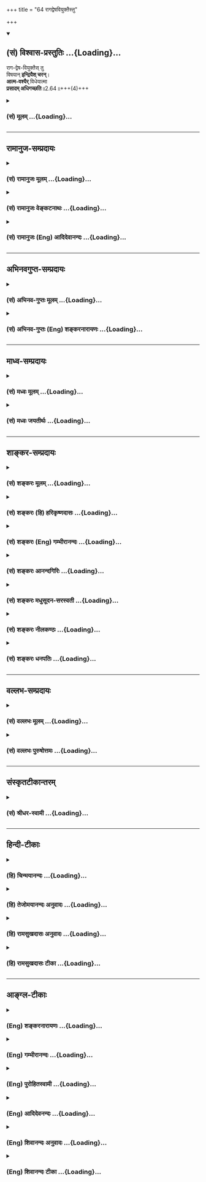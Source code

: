 +++
title = "64 रागद्वेषवियुक्तैस्तु"

+++
<div class="js_include" newlevelforh1="2" title="(सं) विश्वास-प्रस्तुतिः" unfilled url="/mahAbhAratam/shlokashaH/06-bhIShma-parva/03-bhagavad-gItA-parva/saMskRtam/vishvAsa-prastutiH/02_sAnkhya-yogaH_sarva-/64_rAgadveShaviyukta.md">
<details open><summary><h2>(सं) विश्वास-प्रस्तुतिः ...{Loading}...</h2></summary>

राग-द्वेष-वियुक्तैस् तु  
विषयान् **इन्द्रियैश् चरन्**।  
**आत्म-वश्यैर्** विधेयात्मा  
**प्रसादम् अधिगच्छति**॥2.64॥+++(4)+++
</details>
</div>
<div class="js_include collapsed" newlevelforh1="3" title="(सं) मूलम्" unfilled url="/mahAbhAratam/shlokashaH/06-bhIShma-parva/03-bhagavad-gItA-parva/saMskRtam/mUlam/02_sAnkhya-yogaH_sarva-/64_rAgadveShaviyukta.md">
<details><summary><h3>(सं) मूलम् ...{Loading}...</h3></summary>

रागद्वेषवियुक्तैस्तु विषयानिन्द्रियैश्चरन्।  
आत्मवश्यैर्विधेयात्मा प्रसादमधिगच्छति।।2.64।।
</details>
</div>


_________________
## रामानुज-सम्प्रदायः
<div class="js_include collapsed" newlevelforh1="3" title="(सं) रामानुजः मूलम्" unfilled url="/mahAbhAratam/shlokashaH/06-bhIShma-parva/03-bhagavad-gItA-parva/saMskRtam/rAmAnujaH/mUlam/02_sAnkhya-yogaH_sarva-/64_rAgadveShaviyukta.md">
<details><summary><h3>(सं) रामानुजः मूलम् ...{Loading}...</h3></summary>

।।2.64।। उक्तेन प्रकारेण मयि सर्वेश्वरे चेतसः शुभाश्रयभूते न्यस्तमना
निर्दग्धाशेषकल्मषतया **रागद्वेषवियुक्तैः आत्मवश्यैः इन्द्रियैः विषयान्
चरन्** विषयान् तिरस्कृत्य वर्तमानो **विधेयात्मा** विधेयमनाः
**प्रसादम् अधिगच्छति।** निर्मलान्तःकरणो भवति इत्यर्थः।  

</details>
</div>
<div class="js_include collapsed" newlevelforh1="3" title="(सं) रामानुजः वेङ्कटनाथः" unfilled url="/mahAbhAratam/shlokashaH/06-bhIShma-parva/03-bhagavad-gItA-parva/saMskRtam/rAmAnujaH/venkaTanAthaH/02_sAnkhya-yogaH_sarva-/64_rAgadveShaviyukta.md">
<details><summary><h3>(सं) रामानुजः वेङ्कटनाथः ...{Loading}...</h3></summary>


।।2.64।। अथ तानि सर्वाणीत्युक्तार्थकरणेऽन्योन्याश्रयपरिहारप्रकारः
प्रयोजनभूतसंसारनिवृत्तिश्च श्लोकद्वयेन प्रपञ्च्यते रागद्वेषेति।
रागद्वेषवियोगो हि कुतः इत्यत्र पूर्वोक्त एव हेतुरित्यभिप्रायेणाह
उक्तेनेति। रागद्वेषवियोगोऽत्र इन्द्रियाणामात्मवश्यताहेतुः
विषायंश्चरन्नित्यनेन विषयभोगभ्रमव्युदासाय आत्मवश्यत्वफलितमाह
विषयांस्तिरस्कृत्य वर्तमान इति। चरतिरत्र गत्यर्थः आक्रमणरूप गतिपरः
भक्षणार्थो वा संहारपर इत्युभयथाऽपि तत्तिरस्कारार्थत्वमत्र विवक्षितम्।
तिरस्कारोऽत्रानादरः तथाच नैघण्टुकाः अनादरः परिभवः परीभावस्तिरस्क्रिया
अमरः1।7।22 इति। बाह्येन्द्रियतद्विषयविजयो हि मनोविजयार्थ इत्यभिप्रायेणाह
विधेयमना इति। विधेयात्मेति मनसः प्रसक्तत्वात्प्रसन्नचेतसः इति
वक्ष्यमाणत्वाच्च। प्रसादोऽत्र मनोनैर्मल्यमित्याह निर्मलेति।  
  

</details>
</div>
<div class="js_include collapsed" newlevelforh1="3" title="(सं) रामानुजः (Eng) आदिदेवानन्दः" unfilled url="/mahAbhAratam/shlokashaH/06-bhIShma-parva/03-bhagavad-gItA-parva/saMskRtam/rAmAnujaH/english/AdidevAnandaH/02_sAnkhya-yogaH_sarva-/64_rAgadveShaviyukta.md">
<details><summary><h3>(सं) रामानुजः (Eng) आदिदेवानन्दः ...{Loading}...</h3></summary>

2.64 Having focussed, in the way already described, the mind on Me - the Lord of all and the auspicious object of meditation, he who goes through, i.e., considers with contempt the sense-objects, with senses under control and free from hate and attraction by reason of all impurities of mind being burnt out - such a person has a disciplined self, i.e., disciplined mind. He attains serenity. The meaning is that his mind will be free of impurities.

</details>
</div>


_________________
## अभिनवगुप्त-सम्प्रदायः
<div class="js_include collapsed" newlevelforh1="3" title="(सं) अभिनव-गुप्तः मूलम्" unfilled url="/mahAbhAratam/shlokashaH/06-bhIShma-parva/03-bhagavad-gItA-parva/saMskRtam/abhinava-guptaH/mUlam/02_sAnkhya-yogaH_sarva-/64_rAgadveShaviyukta.md">
<details><summary><h3>(सं) अभिनव-गुप्तः मूलम् ...{Loading}...</h3></summary>

।।2.66 2.70।। रागद्वेषेत्यादि प्रतिष्ठितेत्यन्तम्। यस्तु मनसो नियामकः स
विषयान् सेवमानोऽपि न क्रोधादिकल्लोलैरभिभूयते इति स एव स्थितप्रज्ञो
योगीति तात्पर्यम्।  

</details>
</div>
<div class="js_include collapsed" newlevelforh1="3" title="(सं) अभिनव-गुप्तः (Eng) शङ्करनारायणः" unfilled url="/mahAbhAratam/shlokashaH/06-bhIShma-parva/03-bhagavad-gItA-parva/saMskRtam/abhinava-guptaH/english/shankaranArAyaNaH/02_sAnkhya-yogaH_sarva-/64_rAgadveShaviyukta.md">
<details><summary><h3>(सं) अभिनव-गुप्तः (Eng) शङ्करनारायणः ...{Loading}...</h3></summary>

2.64 See Comment under 2.68

</details>
</div>


_________________
## माध्व-सम्प्रदायः
<div class="js_include collapsed" newlevelforh1="3" title="(सं) मध्वः मूलम्" unfilled url="/mahAbhAratam/shlokashaH/06-bhIShma-parva/03-bhagavad-gItA-parva/saMskRtam/madhvaH/mUlam/02_sAnkhya-yogaH_sarva-/64_rAgadveShaviyukta.md">
<details><summary><h3>(सं) मध्वः मूलम् ...{Loading}...</h3></summary>

।।2.64।। इन्द्रियजयफलमाहोत्तराभ्यां श्लोकाभ्याम् विषयाननुभवन्नपि विधेय
आत्मा यस्य सः जितात्मेत्यर्थः। प्रसादं मनःप्रसादम्।  

</details>
</div>
<div class="js_include collapsed" newlevelforh1="3" title="(सं) मध्वः जयतीर्थः" unfilled url="/mahAbhAratam/shlokashaH/06-bhIShma-parva/03-bhagavad-gItA-parva/saMskRtam/madhvaH/jayatIrthaH/02_sAnkhya-yogaH_sarva-/64_rAgadveShaviyukta.md">
<details><summary><h3>(सं) मध्वः जयतीर्थः ...{Loading}...</h3></summary>

।।2.64।। रागद्वेषेति श्लोकद्वयस्य तात्पर्यमाह **इन्द्रिये**ति।
इन्द्रियजयश्च तत्फलं चेन्द्रियजयफलं इन्द्रियजयस्य फलमिन्द्रियजयफलम्।
अस्त्वेवं रागद्वेषपरिहारः ततः किं इत्याकाङ्क्षायां
रागद्वेषपरिहारस्येन्द्रियजयाख्यं फलमाह इन्द्रियजयेन किं भवतिवशे हि
यस्येन्द्रियाणि 2।61 इति ज्ञानं भवती त्युक्तमिति चेत् सत्यम् तत्किं
साक्षादिन्द्रियजयफलं उत व्यवहितं इत्याकाङ्क्षायां इन्द्रियजयस्य फलं
ज्ञानं यथा भवति तथाऽऽहेत्यर्थः। रागद्वेषपरिहारवद्विषयाचरणस्यापि
इन्द्रियजयसाधनत्वमुच्यत  
  
इत्यन्यथाप्रतीतिनिरासायाह **विषयानि**ति। निराहारत्वमिन्द्रियजये कारणं
तच्चाशक्यमतः कथमिन्द्रियजयः इत्याशङ्क्य देहधारणामात्रोपयुक्तविषयानुभवो न
दोषायेति तदभ्युपगममात्रमनेन क्रियत इति भावः। इन्द्रियजयवाचकं पदमत्र न
श्रूयत इति अतस्तद्व्याचष्टे। **विधेय** इति। स विधेयात्मेति शेषः।
किमनेनापि इत्यत आह  **जितात्मे**ति। अनेन पादत्रयेण
रागद्वेषपरिहारस्येन्द्रियजयाख्यं फलमुक्तम्। यद्यप्यनुवादोऽयं प्रतीयते
तथाप्यप्राप्तत्वादन्यथा वाक्यवृत्तिः। तथाहि य उक्तविधया त्यक्तरागद्वेषः
स रागद्वेषवियुक्तैस्ताभ्यामप्रयुक्तैः केवलशरीरधारणार्थं विषयांश्चरति स
विधेयात्मा भवति तत एव बाह्येन्द्रियाण्यपि तस्य वश्यानि भवन्तीति। अत एव
क्रमेण वाक्यद्वयस्य पृथक् तात्पर्यं नोक्तम्।
द्वितीयाकाङ्क्षोत्तरत्वेनेन्द्रियजयस्य ज्ञानं व्यवहितफलमिति दर्शयितुं
साक्षात्फलमुक्तम्। विधेयात्मा प्रसादमधिगच्छतीति। तत्र प्रसादो
नामात्मधर्म इति प्रतीयते तन्निवृत्त्यर्थमाह **प्रसाद**मिति।
प्रसन्नचेतस इति वक्ष्यमाणत्वादिति भावः।  

</details>
</div>


_________________
## शाङ्कर-सम्प्रदायः
<div class="js_include collapsed" newlevelforh1="3" title="(सं) शङ्करः मूलम्" unfilled url="/mahAbhAratam/shlokashaH/06-bhIShma-parva/03-bhagavad-gItA-parva/saMskRtam/shankaraH/mUlam/02_sAnkhya-yogaH_sarva-/64_rAgadveShaviyukta.md">
<details><summary><h3>(सं) शङ्करः मूलम् ...{Loading}...</h3></summary>

।।2.64।।  
  
**रागद्वेषवियुक्तैः** रागश्च द्वेषश्च रागद्वेषौ तत्पुरःसरा हि
इन्द्रियाणां प्रवृत्तिः स्वाभाविकी तत्र यो मुमुक्षुः भवति सः  
ताभ्यां वियुक्तैः श्रोत्रादिभिः **इन्द्रियैः विषयान्** अवर्जनीयान्
**चरन्** उपलभमानः **आत्मवश्यैः** आत्मनः वश्यानि वशीभूतानि
इन्द्रियाणि तैः आत्मवश्यैः **विधेयात्मा** इच्छातः विधेयः आत्मा
अन्तःकरणं यस्य सः अयं **प्रसादम् अधिगच्छति**। प्रसादः प्रसन्नता
स्वास्थ्यम्।।  
प्रसादे सति किं स्यात् इत्युच्यते  
  

</details>
</div>
<div class="js_include collapsed" newlevelforh1="3" title="(सं) शङ्करः (हि) हरिकृष्णदासः" unfilled url="/mahAbhAratam/shlokashaH/06-bhIShma-parva/03-bhagavad-gItA-parva/saMskRtam/shankaraH/hindI/harikRShNadAsaH/02_sAnkhya-yogaH_sarva-/64_rAgadveShaviyukta.md">
<details><summary><h3>(सं) शङ्करः (हि) हरिकृष्णदासः ...{Loading}...</h3></summary>

।।2.64।। विषयोंके चिन्तनको सब अनर्थोंका मूल बतलाया गया। अब यह मोक्षका
साधन बतलाया जाता है  
  
आसक्ति और द्वेषको रागद्वेष कहते हैं इन दोनोंको लेकर ही इन्द्रियोंकी
स्वाभाविक प्रवृत्ति हुआ करती है। परंतु जो मुमुक्षु होता है वह स्वाधीन
अन्तःकरणवाला अर्थात् जिसका अन्तःकरण इच्छानुसार वशमें है ऐसा पुरुष
रोगद्वेषसे रहित और अपने वशमें की हुई श्रोत्रादि इन्द्रियोंद्वारा
अनिवार्य विषयोंको ग्रहण करता हुआ प्रसादको प्राप्त होता है। प्रसन्नता और
स्वास्थ्यको प्रसाद कहते हैं।  

</details>
</div>
<div class="js_include collapsed" newlevelforh1="3" title="(सं) शङ्करः (Eng) गम्भीरानन्दः" unfilled url="/mahAbhAratam/shlokashaH/06-bhIShma-parva/03-bhagavad-gItA-parva/saMskRtam/shankaraH/english/gambhIrAnandaH/02_sAnkhya-yogaH_sarva-/64_rAgadveShaviyukta.md">
<details><summary><h3>(सं) शङ्करः (Eng) गम्भीरानन्दः ...{Loading}...</h3></summary>

2.64 Certainly the functions of the organs are naturally preceded by
attraction and repulsion. This being so, caran, by perceiving; visayan,
objects, which are unavoidable; indriyaih, with the organs such as ears
etc.; raga-dvesa-viyuktaih, that are free from those attraction and
repulsion; and are atma-vasyaih, under his own control; vidheya-atma,
\[A.G. takes atma-vasyaih in the sense of '(with the organs) under the
control of the mind'. He then argues that it the mind be not under
control, there can be no real control, over the organs. Hence the text
uses the second expression, 'vidheyatma, whose mind can be subdued at
will'. Here atma is used in the sense of the mind, according to the
Commentator himself.\] the self-controlled man, whose mind can be
subdued at will, a seeker after Liberation; adhigacchati, attains;
prasadam, serenity, self-poise. What happens when there is serenity;
This is being answered:

</details>
</div>
<div class="js_include collapsed" newlevelforh1="3" title="(सं) शङ्करः आनन्दगिरिः" unfilled url="/mahAbhAratam/shlokashaH/06-bhIShma-parva/03-bhagavad-gItA-parva/saMskRtam/shankaraH/AnandagiriH/02_sAnkhya-yogaH_sarva-/64_rAgadveShaviyukta.md">
<details><summary><h3>(सं) शङ्करः आनन्दगिरिः ...{Loading}...</h3></summary>

।।2.64।। विषयाणां स्मरणमपि चेदनर्थकारणं सुतरां तर्हि भोगस्तेन जीवनार्थं
भुञ्जानो विषयाननर्थं कथं न प्रतिपद्यत इत्याशङ्क्य
वृत्तानुवादपूर्वकमुत्तरश्लोकतात्पर्यमाह **सर्वानर्थस्येति।**
अनर्थमूलकथनानन्तर्यमथशब्दार्थः। परिहर्तव्ये निर्णीते
तत्परिहारोपायजिज्ञासां दर्शयति **इदानीमिति।** रागद्वेषपूर्विका
प्रवृत्तिरित्यत्रानुभवदर्शनार्थो हिशब्दः। शास्त्रीयप्रवृत्तिव्यासेधार्थं
स्वाभाविकीत्युक्तं तत्रेत्यधिकृतानधिकृत्य प्रयोगः। अवर्जनीयानशनपानादीन्
देहस्थितिहेतूनिति यावत्। इन्द्रियाणां विषयेषु
प्रवृत्तिश्चेन्नियमानुपपत्त्या वर्जनीयेष्वपि सा स्यादित्याशङ्क्याह
**आत्मेति।** अन्तःकरणाधीनत्वेऽपीन्द्रियाणां तदनियमात्तेषामपि
नियमानुपपत्तिरित्याशङ्क्याह **विधेयात्मेति।  
**

</details>
</div>
<div class="js_include collapsed" newlevelforh1="3" title="(सं) शङ्करः मधुसूदन-सरस्वती" unfilled url="/mahAbhAratam/shlokashaH/06-bhIShma-parva/03-bhagavad-gItA-parva/saMskRtam/shankaraH/madhusUdana-sarasvatI/02_sAnkhya-yogaH_sarva-/64_rAgadveShaviyukta.md">
<details><summary><h3>(सं) शङ्करः मधुसूदन-सरस्वती ...{Loading}...</h3></summary>

।।2.64।। मनसि निगृहीते तु बाह्येन्द्रियनिग्रहाभावेऽपि न दोष इति वदन् किं
व्रजेतेत्यस्योत्तरमाहाष्टभिः योऽसमाहितचेताः स बाह्येन्द्रियाणि
निगृह्यापि रागद्वेषदुष्टेन मनसा विषयांश्चिन्तयन्पुरुषार्थाद्भ्रष्टो
भवति। विधेयात्मा तु। तुशब्दः  
  
पूर्वस्माद्व्यतिरेकार्थः। वशीकृतान्तःकरणस्तु आत्मवश्यैर्मनोधीनैः
स्वाधीनैरिति वा रागद्वेषाभ्यां वियुक्तैर्विरहितैरिन्द्रियैः  
  
श्रोत्रादिभिर्विषयाञ्शब्दादीननिषिद्धांश्चरन्नुपलभमानः प्रसादं प्रसन्नतां
चित्तस्य स्वच्छतां परमात्मसाक्षात्कारयोग्यतामधिगच्छति।
रागद्वेषप्रयुक्तानीन्द्रियाणि दोषहेतुतां प्रतिपद्यन्ते। मनसि स्ववशे तु न
रागद्वेषौ। तयोरभावे च न तदधीनेन्द्रियप्रवृत्तिः।  
  
अवर्जनीयतया तु विषयोपलम्भो न दोषमावहंतीति न शुद्धिव्याघात इति भावः। एतेन
विषयाणां स्मरणमपि चेदनर्थकारणं सुतरां तर्हि भोगस्तेन जीवनार्थं
विषयान्भुञ्जानः कथमनर्थं न प्रतिपद्येतेति शङ्का निरस्ता।
स्वाधीनैरिन्द्रियैर्विषयान्प्राप्नोतीति च किं व्रजेतेति
प्रश्नस्योत्तरमुक्तं भवति।  

</details>
</div>
<div class="js_include collapsed" newlevelforh1="3" title="(सं) शङ्करः नीलकण्ठः" unfilled url="/mahAbhAratam/shlokashaH/06-bhIShma-parva/03-bhagavad-gItA-parva/saMskRtam/shankaraH/nIlakaNThaH/02_sAnkhya-yogaH_sarva-/64_rAgadveShaviyukta.md">
<details><summary><h3>(सं) शङ्करः नीलकण्ठः ...{Loading}...</h3></summary>

।।2.64।। ननु विषयानध्यायतोऽपि योगिनो व्युत्थाने
प्रमाणस्वाभाव्यादिन्द्रियाणां विषयेषु सङ्गो दुष्परिहरस्ततश्चोक्तरीत्या
तस्यापि नाशप्रसक्तिरित्याशङ्क्याह **रागद्वेषेति।** विधेयात्मा
किंकरीकृतमनास्तु  
  
आत्मवश्यैर्मनोधीनैरिन्द्रियैः स्वामिनश्चित्तस्य किंकरीकृतस्य
कामक्रोधहीनत्वात्स्वयमपि रागद्वेषवियुक्तैः विषयान्पथि
पतिततृणादीनीवानास्थया चरन्पश्यन्नपि पुमान् तत्र कामाद्यनुदयात्प्रसादं
संकल्पविकल्पपङ्कलेपप्रक्षालनेन मनसः स्वाच्छ्यमधिगच्छति। मनसः
स्वाच्छ्यमेव प्रत्यगात्मनः स्वाच्छ्यं तस्य तद्गुणसारत्वात्। अजितमनस्कमिव
जितमनस्कं विषयसङ्गो न बाधतेऽतो मनोजयोऽवश्यं कर्तव्य इत्यर्थः।  

</details>
</div>
<div class="js_include collapsed" newlevelforh1="3" title="(सं) शङ्करः धनपतिः" unfilled url="/mahAbhAratam/shlokashaH/06-bhIShma-parva/03-bhagavad-gItA-parva/saMskRtam/shankaraH/dhanapatiH/02_sAnkhya-yogaH_sarva-/64_rAgadveShaviyukta.md">
<details><summary><h3>(सं) शङ्करः धनपतिः ...{Loading}...</h3></summary>

।।2.64।। एवं विषयचिन्तनस्यानर्थोपायत्वमुक्त्वा अथेदानीं विषयध्यानरहितस्य
स्वाधीनस्य चेतसः परमपुरुषार्थोपायत्वं वदन्किं व्रजेतेत्यस्योत्तरमाह
**रागेति।** विधेयात्मा स्वाधीनचित्तोऽत एवात्मवश्यैः स्वाधीनैरतएव
रागद्वेषाभ्यां स्वाभाविकेन्द्रिय प्रवृत्तिहेतुरुपाभ्यां
वियुक्तैरिन्द्रियैः विषयान्जीवनहेतून्भोजनाच्छादनादींश्चरन्नुपलभमानः
प्रसन्नतां स्वास्थ्यं प्राप्नोति।  

</details>
</div>


_________________
## वल्लभ-सम्प्रदायः
<div class="js_include collapsed" newlevelforh1="3" title="(सं) वल्लभः मूलम्" unfilled url="/mahAbhAratam/shlokashaH/06-bhIShma-parva/03-bhagavad-gItA-parva/saMskRtam/vallabhaH/mUlam/02_sAnkhya-yogaH_sarva-/64_rAgadveShaviyukta.md">
<details><summary><h3>(सं) वल्लभः मूलम् ...{Loading}...</h3></summary>

।।2.64 2.65।। नन्विन्द्रियाणां विषयाभिमुखस्वभावानां
निरोधस्याशक्यत्वाद्दोषो दुष्परिहर इति कथं प्रज्ञायाः प्रतिष्ठितत्वं
इत्याशङ्क्याह द्वाभ्याम् रागेति। यो वश्यात्मा स्वेन्द्रियै
रागद्वेषवियुक्तैर्विषयानुपभुञ्जानोऽपि प्रसादं प्रशान्तिमधिगच्छति तस्य
प्रसन्नचेतसः प्रज्ञा प्रतिष्ठिताऽवसेया।  

</details>
</div>
<div class="js_include collapsed" newlevelforh1="3" title="(सं) वल्लभः पुरुषोत्तमः" unfilled url="/mahAbhAratam/shlokashaH/06-bhIShma-parva/03-bhagavad-gItA-parva/saMskRtam/vallabhaH/puruShottamaH/02_sAnkhya-yogaH_sarva-/64_rAgadveShaviyukta.md">
<details><summary><h3>(सं) वल्लभः पुरुषोत्तमः ...{Loading}...</h3></summary>

  
  
।।2.64।। समाधिस्थस्योत्तरमाह रागद्वेषवियुक्तैरिति। तुशब्दः पूर्वनिरूपणं
व्यावर्त्तयति। विधेयात्मा विधेयो वशवर्त्ती आत्मा भगवान् यस्य तादृशो
रागद्वेषादियुक्तैरात्मवश्यैः स्ववशैर्भगवद्वश्यैवां इन्द्रियैः विषयान्
भोगान् भगवदिच्छया प्राप्तान् उपयोगं कुर्वन् प्रसादं
भगवत्प्रसादमधिगच्छति। अत्रायं भावः भगवदिच्छया रसज्ञानार्थं
स्वस्वरूपरसदानेच्छया प्राप्तान् भोगान्
आत्मवश्यैर्भगवद्रसाभिलाषिभिस्तद्रसदानार्थे तद्दत्तान् ज्ञात्वा यावत्
कार्यसिद्धिं भुञ्जतो भगवान् प्रसादं करोति। अत एव श्रीभागवते
11।14।18बाध्यमानोऽपि इत्यारभ्यविषयैर्नाभिभूयते इत्यन्तेन तथैवोक्तम्।  
  
  
  

</details>
</div>


_________________
## संस्कृतटीकान्तरम्
<div class="js_include collapsed" newlevelforh1="3" title="(सं) श्रीधर-स्वामी" unfilled url="/mahAbhAratam/shlokashaH/06-bhIShma-parva/03-bhagavad-gItA-parva/saMskRtam/shrIdhara-svAmI/02_sAnkhya-yogaH_sarva-/64_rAgadveShaviyukta.md">
<details><summary><h3>(सं) श्रीधर-स्वामी ...{Loading}...</h3></summary>

।।2.64।। नन्विन्द्रियाणां विषयप्रवणस्वभावानां विरोद्धुमशक्यत्वादयं दोषो
दुष्परिहर इति स्थितप्रज्ञत्वं कथं स्यादित्याशङ्क्याह **रागेति**
द्वाभ्याम्। रागद्वेषरहितैर्विगतदर्पैरिन्द्रियैर्विषयांश्चरन्भुञ्जानोऽपि
प्रसादं शान्तिं प्राप्नोति। रागद्वेषराहित्यमेवाह आत्मनो मनसो
वश्यैर्विधेयो वशवर्ती आत्मा मनो यस्येति। अनेनैव कथं व्रजेत
भुञ्जीतेत्यस्य चतुर्थप्रश्नस्य
स्वाधीनैरिन्द्रियैर्विषयानधिगच्छतीत्युत्तरमुक्तं भवति।  

</details>
</div>


_________________
## हिन्दी-टीकाः
<div class="js_include collapsed" newlevelforh1="3" title="(हि) चिन्मयानन्दः" unfilled url="/mahAbhAratam/shlokashaH/06-bhIShma-parva/03-bhagavad-gItA-parva/hindI/chinmayAnandaH/02_sAnkhya-yogaH_sarva-/64_rAgadveShaviyukta.md">
<details><summary><h3>(हि) चिन्मयानन्दः ...{Loading}...</h3></summary>

।।2.64।। जो पुरुष आत्मसंयम से युक्त होकर जीवन में अनेक विषयों को ग्रहण
करता है परन्तु न किसी से राग रखता है और न द्वेष वह शांति और प्रसन्नता ही
प्राप्त करता है। विषयों से दूर भागने से किसी को शांति नहीं मिलती क्योंकि
अन्तकरण की अशान्ति बाह्य विषयों के होने या न होने पर निर्भर नहीं करती
उसका प्रमुख कारण प्रिय वस्तु को पाने की लालसा अथवा अप्रिय को त्यागने की
इच्छा है।  
किन्तु पूर्ण आत्मनियन्त्रक ज्ञानी पुरुष अशान्ति के इन कारणों से सर्वथा
मुक्त हुआ विचरण करता है। जैसे हम जहाँ कहीं भी जायें प्रकाश की स्थिति के
अनुसार हमारी छाया हमारे आसपास बनी रहती है परन्तु वह छाया स्वयं किसी
प्रकार हमें न राग के द्वारा बाँध सकती है और न द्वेष के कारण नष्ट ही कर
सकती है बाह्य विषय जगत् केवल उस व्यक्ति को कष्ट पहुँचाता है जो स्वयं उन
विषयों को ऐसी शक्ति प्रदान करता है कि वे उसको ही चूरचूर कर दें  
यदि कोई पागल व्यक्ति हाथ में चाबुक लेकर अपने ही शरीर पर मारता हुआ पीड़ा
से रोये तो उसके दुखों का अन्त तभी होगा जब वह चाबुक को छोड़ देगा अथवा यदि
चाबुक को हाथ में रखे तब भी उसे अपने शरीर पर ही न घुमाये इसी प्रकार मन ही
विषयों में सुन्दरता आदि का आरोप कर उनको पाने के लिये परिश्रम करता है और
स्वयं ही दुखी होता है। उपदेश की दृष्टि से यहाँ कहा गया है कि आत्मसंयमी
पुरुष राग और द्वेष न रखकर विषयों को अपनी ओर से शक्ति नहीं देता कि वे उसे
ही पीड़ित करें।  
आत्मसंयम तथा रागद्वेष का अभाव इन दो गुणों के होने पर विषयों के आकर्षण से
उत्पन्न होने वाले मन के विक्षेप स्वत कम होने लगते हैं। मन की विक्षेपरहित
स्थिति को ही शान्ति अथवा प्रसाद कहते हैं।  
  
पूजन विधि के अन्त में प्रसाद वितरण की क्रिया इस सिद्धान्त की ही द्योतक
है। पूजन अथवा यज्ञ करते समय मनुष्य को संयमित रहकर ईश्वर का ध्यान करना
चाहिये जिसके फलस्वरूप वह मन में अपूर्व शान्ति का अनुभव करता है। वास्तव
में इसको ही ईश्वर प्रसाद कहा जाता है। वेदान्ती चित्तशुद्धि को प्रसाद
समझते हैं। रागद्वेष के अभाव में विक्षेपों का अभाव स्वाभाविक है और यही है
चित्तशुद्धि।  
प्रसाद को प्राप्त करने पर क्या होगा सुनो  

</details>
</div>
<div class="js_include collapsed" newlevelforh1="3" title="(हि) तेजोमयानन्दः अनुवादः" unfilled url="/mahAbhAratam/shlokashaH/06-bhIShma-parva/03-bhagavad-gItA-parva/hindI/tejomayAnandaH/anuvAdaH/02_sAnkhya-yogaH_sarva-/64_rAgadveShaviyukta.md">
<details><summary><h3>(हि) तेजोमयानन्दः अनुवादः ...{Loading}...</h3></summary>

।।2.64।। आत्मसंयमी (विधेयात्मा) पुरुष रागद्वेष से रहित अपने वश में की
हुई (आत्मवश्यै) इन्द्रियों द्वारा विषयों को भोगता हुआ प्रसन्नता
(प्रस्ेााद) प्राप्त करता है।।  
  

</details>
</div>
<div class="js_include collapsed" newlevelforh1="3" title="(हि) रामसुखदासः अनुवादः" unfilled url="/mahAbhAratam/shlokashaH/06-bhIShma-parva/03-bhagavad-gItA-parva/hindI/rAmasukhadAsaH/anuvAdaH/02_sAnkhya-yogaH_sarva-/64_rAgadveShaviyukta.md">
<details><summary><h3>(हि) रामसुखदासः अनुवादः ...{Loading}...</h3></summary>

।।2.64 -- 2.65।। वशीभूत अन्तःकरणवाला कर्मयोगी साधक रागद्वेषसे रहित अपने
वशमें की हुई इन्द्रियोंके द्वारा विषयोंका सेवन करता हुआ अन्तःकरणकी
निर्मलता को प्राप्त हो जाता है। निर्मलता प्राप्त होनेपर साधकके सम्पूर्ण
दुःखोंका नाश हो जाता है और ऐसे शुद्ध चित्तवाले साधककी बुद्धि निःसन्देह
बहुत जल्दी परमात्मामें स्थिर हो जाती है।

</details>
</div>
<div class="js_include collapsed" newlevelforh1="3" title="(हि) रामसुखदासः टीका" unfilled url="/mahAbhAratam/shlokashaH/06-bhIShma-parva/03-bhagavad-gItA-parva/hindI/rAmasukhadAsaH/TIkA/02_sAnkhya-yogaH_sarva-/64_rAgadveShaviyukta.md">
<details><summary><h3>(हि) रामसुखदासः टीका ...{Loading}...</h3></summary>

2.64।।***व्याख्या--*****'तु'--**पूर्वश्लोकमें भगवान्ने कहा कि आसक्ति
रहते हुए विषयोंका चिन्तन करनेमात्रसे पतन हो जाता है और यहाँ कहते हैं कि
आसक्ति न रहनेपर विषयोंका सेवन करनेसे उत्थान हो जाता है। वहाँ तो बुद्धिका
नाश बताया और यहाँ बुद्धिका परमात्मामें स्थित होना बताया। इस प्रकार पहले
कहे गये विषयससे यहाँके विषयका अन्तर बतानेके लिये यहाँ **'तु'**पद आया
है।  
**'विधेयात्मा'--**साधकका अन्तःकरण अपने वशमें रहना चाहिये। अन्तःकरणको
वशीभूत किये बिना कर्मयोगकी सिद्धि नहीं होती, प्रत्युत कर्म करते हुए
विषयोंमें राग होनेकी और पतन होनेकी सम्भावना रहती है। वास्तवमें देखा जाय
तो अन्तःकरणको अपने वशमें रखना हरेक साधकके लिये आवश्यक है। कर्मयोगीके
लिये तो इसकी विशेष आवश्यकता है।  
**'आत्मवश्यैः रागद्वेषवियुक्तैः
इन्द्रियैः'--**जैसे**'विधेयात्मा'**पद अन्तःकरणको वशमें करनेके अर्थमें
आया है, ऐसे ही**'आत्मवश्यैः'**पद इन्द्रियोंको वशमें करनेके अर्थमें आया
है। तात्पर्य है कि व्यवहार करते समय इन्द्रियाँ अपने वशीभूत होनी चाहिये
और इन्द्रियाँ वशीभूत होनेके लिये इन्द्रियोंका राग-द्वेष रहित होना जरूरी
है। अतः इन्द्रियोंसे किसी विषयका ग्रहण रागपूर्वक न हो और किसी विषयका
त्याग द्वेषपूर्वक न हो। कारण कि विषयोंके ग्रहण और त्यागका इतना महत्त्व
नहीं है, जितना महत्त्व इन्द्रियोंमें राग और द्वेष न होने देनेका है।
इसीलिये तीसरे अध्यायके चौंतीसवें श्लोकमें भगवान्ने साधकके लिये सावधानी
बतायी है कि 'प्रत्येक इन्द्रियके विषयमें राग और द्वेष रहते हैं। साधक
इनके वशीभूत न हो; क्योंकि ये दोनों ही साधकके शत्रु हैं। ' पाँचवें
अध्यायके तीसरे श्लोकमें भगवान्ने कहा है कि 'जो साधक राग-द्वेषादि
द्वन्द्वोंसे रहित हो जाता है, वह सुखपूर्वक मुक्त हो जाता है। '  
**'विषयान् चरन्'--**जिसका अन्तःकरण अपने वशमें है और जिसकी इन्द्रियाँ
राग-द्वेषसे रहित तथा अपने वशमें की  
हुई है, ऐसा साधक इन्द्रियोंसे विषयोंका सेवन अर्थात् सब प्रकारका व्यवहार
तो करता है, पर विषयोंका भोग नहीं करता। भोगबुद्धिसे किया हुआ विषय-सेवन ही
पतनका कारण होता है। इस भोगबुद्धिका निषेध करनेके लिये ही यहाँ
**'विधेयात्मा','आत्मवश्यैः'**आदि पद आये हैं।  
  
**'प्रसादमधिगच्छति'--**राग-द्वेषरहित होकर विषयों-का सेवन करनेसे साधक
अन्तःकरणकी प्रसन्नता-(स्वच्छता-) को प्राप्त होता है। यह प्रसन्नता मानसिक
तप है (गीता 17। 16), जो शारीरिक और वाचिक तपसे ऊँचा है। अतः साधकको न तो
रागपूर्वक विषयोंका सेवन करना चाहिये और न द्वेषपूर्वक विषयोंका त्याग करना
चाहिये; क्योंकि राग और द्वेष--इन दोनोंसे ही संसारके साथ सम्बन्ध जुड़ता
है।  
राग-द्वेषसे रहित इन्द्रियोंसे विषयोंका सेवन करनेसे जो प्रसन्नता होती है,
उसका अगर सङ्ग न किया जाय, भोग न किया जाय, तो वह प्रसन्नता परमात्माकी
प्राप्ति करा देती है।  
**'प्रसादे सर्वदुःखानां हानिरस्योपजायते'--**चित्तकी प्रसन्नता
(स्वच्छता) प्राप्त होनेपर सम्पूर्ण दुःखोंका नाश हो जाता है अर्थात् कोई
भी दुःख नहीं रहता। कारण कि राग होनेसे ही चित्तमें खिन्नता होती है।
खिन्नता होते ही कामना पैदा हो जाती है और कामनासे ही सब दुःख पैदा होते
हैं। परन्तु जब राग मिट जाता है, तब चित्तमें प्रसन्नता होती है। उस
प्रसन्नतासे सम्पूर्ण दुःख मिट जाते हैं।  
जितने भी दुःख हैं, वे सब-के-सब प्रकृति और प्रकृतिके कार्य शरीर-संसारके
सम्बन्धसे ही होते हैं और शरीर-संसारसे सम्बन्ध होता है सुखकी लिप्सासे।
सुखकी लिप्सा होती है खिन्नतासे। परन्तु जब प्रसन्नता होती है, तब खिन्नता
मिट जाती है। खिन्नता मिटनेपर सुखकी लिप्सा नहीं रहती। सुखकी लिप्सा न
रहनेसे शरीर-संसारके साथ सम्बन्ध नहीं रहता और सम्बन्ध न रहनेसे सम्पूर्ण
दुःखोंका अभाव हो जाता है--**'सर्वदुःखानां हानिः। '**तात्पर्य है कि
प्रसन्नतासे दो बातें होती हैं--संसारसे सम्बन्ध-विच्छेद और परमात्मामें
बुद्धिकी स्थिरता। यही बात भगवान्ने पहले तिरपनवें श्लोकमें निश्चला और
अचला पदोंसे कही है कि उसकी बुद्धि संसारमें निश्चल और परमात्मामें अचल हो
जाती है।  
यहाँ **'सर्वदुःखानां हानिः'**का तात्पर्य यह नहीं है कि उसके सामने
दुःखदायी परिस्थिति आयेगी ही नहीं, प्रत्युत इसका तात्पर्य यह है कि
कर्मोंके अनुसार उसके सामने दुःखदायी घटना, परिस्थिति आ सकती है; परन्तु
उसके अन्तःकरणमें दुःख, सन्ताप, हलचल आदि विकृति नहीं हो सकती।  
**'प्रसन्नचेतसो ह्याशु बुद्धिः पर्यवतिष्ठते'--**प्रसन्न (स्वच्छ)
चित्तवालेकी बुद्धि बहुत जल्दी परमात्मानें स्थिर हो जाती है अर्थात् साधक
स्वयं परमात्मामें स्थिर हो जाता है, उसकी बुद्धिमें किञ्चिन्मात्र भी
सन्देह नहीं रहता।  


</details>
</div>


_________________
## आङ्ग्ल-टीकाः
<div class="js_include collapsed" newlevelforh1="3" title="(Eng) शङ्करनारायणः" unfilled url="/mahAbhAratam/shlokashaH/06-bhIShma-parva/03-bhagavad-gItA-parva/english/shankaranArAyaNaH/02_sAnkhya-yogaH_sarva-/64_rAgadveShaviyukta.md">
<details><summary><h3>(Eng) शङ्करनारायणः ...{Loading}...</h3></summary>

2.64. On the contrary, one who moves about (consumes) the sense-objects by means of his senseorgans, that are freed from desire and hatred and are controlled in the Self-such one with a disciplined self (mind)
attains serenity \[of disposition\].

</details>
</div>
<div class="js_include collapsed" newlevelforh1="3" title="(Eng) गम्भीरानन्दः" unfilled url="/mahAbhAratam/shlokashaH/06-bhIShma-parva/03-bhagavad-gItA-parva/english/gambhIrAnandaH/02_sAnkhya-yogaH_sarva-/64_rAgadveShaviyukta.md">
<details><summary><h3>(Eng) गम्भीरानन्दः ...{Loading}...</h3></summary>

2.64 But by perceiving objects with the organs that are free from attraction and repulsion, and are under his own control, the self-controlled man attains serenity.

</details>
</div>
<div class="js_include collapsed" newlevelforh1="3" title="(Eng) पुरोहितस्वामी" unfilled url="/mahAbhAratam/shlokashaH/06-bhIShma-parva/03-bhagavad-gItA-parva/english/purohitasvAmI/02_sAnkhya-yogaH_sarva-/64_rAgadveShaviyukta.md">
<details><summary><h3>(Eng) पुरोहितस्वामी ...{Loading}...</h3></summary>

2.64 But the self-controlled soul, who moves amongst sense objects, free from either attachment or repulsion, he wins eternal Peace.

</details>
</div>
<div class="js_include collapsed" newlevelforh1="3" title="(Eng) आदिदेवनन्दः" unfilled url="/mahAbhAratam/shlokashaH/06-bhIShma-parva/03-bhagavad-gItA-parva/english/AdidevanandaH/02_sAnkhya-yogaH_sarva-/64_rAgadveShaviyukta.md">
<details><summary><h3>(Eng) आदिदेवनन्दः ...{Loading}...</h3></summary>

2.64 But he who goes through the sense-objects with the senses free from love and hate, disciplined and controlled, attains serenity.

</details>
</div>
<div class="js_include collapsed" newlevelforh1="3" title="(Eng) शिवानन्दः अनुवादः" unfilled url="/mahAbhAratam/shlokashaH/06-bhIShma-parva/03-bhagavad-gItA-parva/english/shivAnandaH/anuvAdaH/02_sAnkhya-yogaH_sarva-/64_rAgadveShaviyukta.md">
<details><summary><h3>(Eng) शिवानन्दः अनुवादः ...{Loading}...</h3></summary>

2.64 But the self-controlled man, moving among the objects with the senses under restraint and free from attraction and repulsion, attains to peace.

</details>
</div>
<div class="js_include collapsed" newlevelforh1="3" title="(Eng) शिवानन्दः टीका" unfilled url="/mahAbhAratam/shlokashaH/06-bhIShma-parva/03-bhagavad-gItA-parva/english/shivAnandaH/TIkA/02_sAnkhya-yogaH_sarva-/64_rAgadveShaviyukta.md">
<details><summary><h3>(Eng) शिवानन्दः टीका ...{Loading}...</h3></summary>

2.64 रागद्वेषवियुक्तैः free from attraction and repulsion; तु but;
विषयान् objects; इन्द्रियैः with senses; चरन् moving (amongst);
आत्मवश्यैः selfrestrained; विधेयात्मा the selfcontrolled; प्रसादम् to peace; अधिगच्छति attains.Commentary The mind and the senses are naturally endowed with the two currents of attraction and repulsion.
Therefore; the mind and the senses like certain objects and dislike certain other objects. But the disciplined man moves among senseobjects with the mind and the senses free from attraction and repulsion and mastered by the Self; attains to the peace of the Eternal. The senses and the mind obey his will; as the disciplined self has a very strong will. The disciplined self takes only those objects which are ite necessary for the maintenance of the body without any love or hatred. He never takes those objects which are forbidden by the scriptures.In this verse Lord Krishna gives the answer to Arjunas fourth estion; How does a sage of steady wisdom move about (Cf.III.7.19;25XVIII.9).

</details>
</div>
